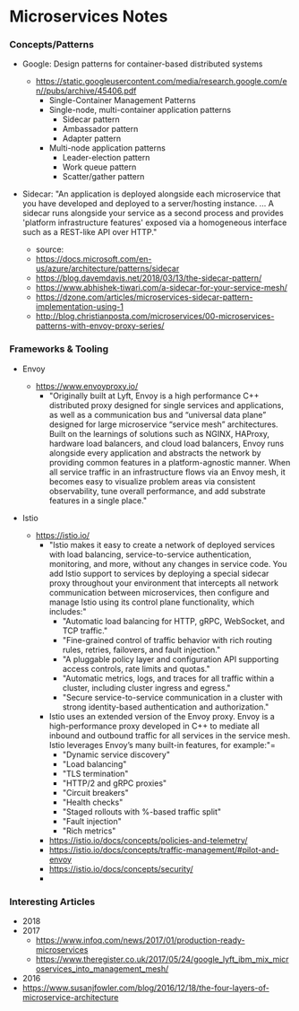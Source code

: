 
Microservices Notes
==============================

### Concepts/Patterns 
* Google: Design patterns for container-based distributed systems
  * https://static.googleusercontent.com/media/research.google.com/en//pubs/archive/45406.pdf 
    * Single-Container Management Patterns
    * Single-node, multi-container application patterns
      * Sidecar pattern
      * Ambassador pattern
      * Adapter pattern 
    * Multi-node application patterns 
      * Leader-election pattern
      * Work queue pattern
      * Scatter/gather pattern 

* Sidecar: "An application is deployed alongside each microservice that you have developed and deployed to a server/hosting instance. ... A sidecar runs alongside your service as a second process and provides 'platform infrastructure features' exposed via a homogeneous interface such as a REST-like API over HTTP."
  * source: 
  * https://docs.microsoft.com/en-us/azure/architecture/patterns/sidecar
  * https://blog.davemdavis.net/2018/03/13/the-sidecar-pattern/
  * https://www.abhishek-tiwari.com/a-sidecar-for-your-service-mesh/
  * https://dzone.com/articles/microservices-sidecar-pattern-implementation-using-1
  * http://blog.christianposta.com/microservices/00-microservices-patterns-with-envoy-proxy-series/


### Frameworks & Tooling
* Envoy 
  * https://www.envoyproxy.io/
    * "Originally built at Lyft, Envoy is a high performance C++ distributed proxy designed for single services and applications, as well as a communication bus and “universal data plane” designed for large microservice “service mesh” architectures. Built on the learnings of solutions such as NGINX, HAProxy, hardware load balancers, and cloud load balancers, Envoy runs alongside every application and abstracts the network by providing common features in a platform-agnostic manner. When all service traffic in an infrastructure flows via an Envoy mesh, it becomes easy to visualize problem areas via consistent observability, tune overall performance, and add substrate features in a single place."

* Istio
  * https://istio.io/
    * "Istio makes it easy to create a network of deployed services with load balancing, service-to-service authentication, monitoring, and more, without any changes in service code. You add Istio support to services by deploying a special sidecar proxy throughout your environment that intercepts all network communication between microservices, then configure and manage Istio using its control plane functionality, which includes:"
      * "Automatic load balancing for HTTP, gRPC, WebSocket, and TCP traffic."
      * "Fine-grained control of traffic behavior with rich routing rules, retries, failovers, and fault injection."
      * "A pluggable policy layer and configuration API supporting access controls, rate limits and quotas."
      * "Automatic metrics, logs, and traces for all traffic within a cluster, including cluster ingress and egress."
      * "Secure service-to-service communication in a cluster with strong identity-based authentication and authorization."
    * Istio uses an extended version of the Envoy proxy. Envoy is a high-performance proxy developed in C++ to mediate all inbound and outbound traffic for all services in the service mesh. Istio leverages Envoy’s many built-in features, for example:"=
      * "Dynamic service discovery"
      * "Load balancing"
      * "TLS termination"
      * "HTTP/2 and gRPC proxies"
      * "Circuit breakers"
      * "Health checks"
      * "Staged rollouts with %-based traffic split"
      * "Fault injection"
      * "Rich metrics"
    * https://istio.io/docs/concepts/policies-and-telemetry/
    * https://istio.io/docs/concepts/traffic-management/#pilot-and-envoy
    * https://istio.io/docs/concepts/security/
    * 

### Interesting Articles
* 2018 
* 2017
  * https://www.infoq.com/news/2017/01/production-ready-microservices
  * https://www.theregister.co.uk/2017/05/24/google_lyft_ibm_mix_microservices_into_management_mesh/
* 2016 
* https://www.susanjfowler.com/blog/2016/12/18/the-four-layers-of-microservice-architecture

